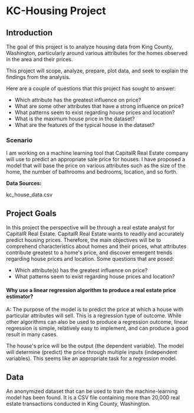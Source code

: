 # KC-Housing Project

## Introduction
The goal of this project is to analyze housing data from King County, Washington, particularly around various attributes for the homes observed in the area and their prices.

This project will scope, analyze, prepare, plot data, and seek to explain the findings from the analysis.

Here are a couple of questions that this project has sought to answer:
- Which attribute has the greatest influence on price?
- What are some other attributes that have a strong influence on price?
- What patterns seem to exist regarding house prices and location?
- What is the maximum house price in the dataset?
- What are the features of the typical house in the dataset?

### Scenario
I am working on a machine learning tool that CapitalR Real Estate company will
use to predict an appropriate sale price for houses. I have proposed a model that will base the
price on various attributes such as the size of the home, the number of bathrooms and bedrooms,
location, and so forth.

**Data Sources:**

kc_house_data.csv


## Project Goals
In this project the perspective will be through a real estate analyst for CapitalR Real Estate. CapitalR Real Estate wants to readily and accurately predict housing prices. Therefore, the main objectives will be to comprehend characteristics about homes and their prices, what attributes contribute greatest to a home's price, and discover emergent trends regarding house prices and location. Some questions that are posed:

- Which attribute(s) has the greatest influence on price?
- What patterns seem to exist regarding house prices and location?



#### Why use a linear regression algorithm to produce a real estate price estimator?
A: The purpose of the model is to predict the price at which a house with particular attributes
will sell. This is a regression type of outcome. While other algorithms can also be used to
produce a regression outcome, linear regression is simple, relatively easy to implement, and
can produce a good result in many cases.

The house's price will be the output (the dependent variable). The model will determine (predict) the
price through multiple inputs (independent variables). This seems like an appropriate task for a
regression model.

## Data
An anonymized dataset that can be used to train the machine-learning model has been found. It is a CSV file containing more than 20,000 real estate transactions conducted in King County, Washington. 




